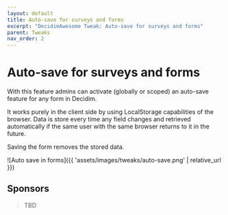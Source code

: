 ```yaml
---
layout: default
title: Auto-save for surveys and forms
excerpt: "DecidimAwesome Tweak: Auto-save for surveys and forms"
parent: Tweaks
nav_order: 2
---
```


# Auto-save for surveys and forms

With this feature admins can activate (globally or scoped) an auto-save feature for any form in Decidim.

It works purely in the client side by using LocalStorage capabilities of the browser. Data is store every time any field changes and retrieved automatically if the same user with the same browser returns to it in the future.

Saving the form removes the stored data.

![Auto save in forms]({{ 'assets/images/tweaks/auto-save.png' | relative_url }})


## Sponsors

> TBD

